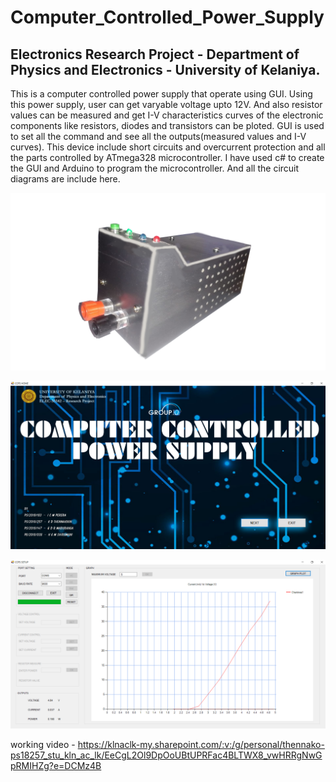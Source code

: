 # Computer_Controlled_Power_Supply
## Electronics Research Project - Department of Physics and Electronics - University of Kelaniya.

This is a computer controlled power supply that operate using GUI. Using this power supply, user can get varyable voltage upto 12V. And also resistor values can be measured and get I-V characteristics curves of the electronic components like resistors, diodes and transistors can be ploted. GUI is used to set all the command and see all the outputs(measured values and I-V curves). This device include short circuits and overcurrent protection and all the parts controlled by ATmega328 microcontroller. I have used c# to create the GUI and Arduino to program the microcontroller. And all the circuit diagrams are include here. 

![View](https://github.com/tkdeshan/Computer_Controlled_Power_Supply/blob/main/CCPS_Overview/view.png)

![View](https://github.com/tkdeshan/Computer_Controlled_Power_Supply/blob/main/CCPS_Overview/ss1.png)

![View](https://github.com/tkdeshan/Computer_Controlled_Power_Supply/blob/main/CCPS_Overview/ss2.png)

working video - https://klnaclk-my.sharepoint.com/:v:/g/personal/thennako-ps18257_stu_kln_ac_lk/EeCgL2Ol9DpOoUBtUPRFac4BLTWX8_vwHRRgNwGpRMIHZg?e=DCMz4B
